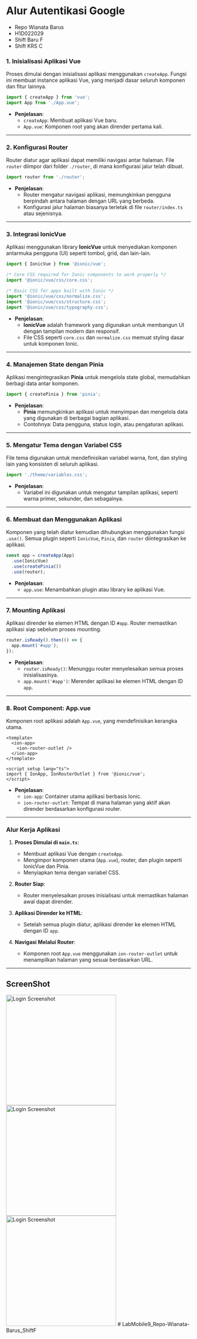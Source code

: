 # Alur Autentikasi Google
- Repo Wianata Barus
- H1D022029
- Shift Baru F
- Shift KRS C

### **1. Inisialisasi Aplikasi Vue**  
Proses dimulai dengan inisialisasi aplikasi menggunakan `createApp`. Fungsi ini membuat instance aplikasi Vue, yang menjadi dasar seluruh komponen dan fitur lainnya. 


```typescript
import { createApp } from 'vue';
import App from './App.vue';
```

- **Penjelasan**:
  - `createApp`: Membuat aplikasi Vue baru.
  - `App.vue`: Komponen root yang akan dirender pertama kali.

---

### **2. Konfigurasi Router**  
Router diatur agar aplikasi dapat memiliki navigasi antar halaman. File `router` diimpor dari folder `./router`, di mana konfigurasi jalur telah dibuat.

```typescript
import router from './router';
```

- **Penjelasan**:
  - Router mengatur navigasi aplikasi, memungkinkan pengguna berpindah antara halaman dengan URL yang berbeda.
  - Konfigurasi jalur halaman biasanya terletak di file `router/index.ts` atau sejenisnya.

---

### **3. Integrasi IonicVue**  
Aplikasi menggunakan library **IonicVue** untuk menyediakan komponen antarmuka pengguna (UI) seperti tombol, grid, dan lain-lain.


```typescript
import { IonicVue } from '@ionic/vue';

/* Core CSS required for Ionic components to work properly */
import '@ionic/vue/css/core.css';

/* Basic CSS for apps built with Ionic */
import '@ionic/vue/css/normalize.css';
import '@ionic/vue/css/structure.css';
import '@ionic/vue/css/typography.css';
```

- **Penjelasan**:
  - **IonicVue** adalah framework yang digunakan untuk membangun UI dengan tampilan modern dan responsif.
  - File CSS seperti `core.css` dan `normalize.css` memuat styling dasar untuk komponen Ionic.

---

### **4. Manajemen State dengan Pinia**  
Aplikasi mengintegrasikan **Pinia** untuk mengelola state global, memudahkan berbagi data antar komponen.


```typescript
import { createPinia } from 'pinia';
```

- **Penjelasan**:
  - **Pinia** memungkinkan aplikasi untuk menyimpan dan mengelola data yang digunakan di berbagai bagian aplikasi.
  - Contohnya: Data pengguna, status login, atau pengaturan aplikasi.

---

### **5. Mengatur Tema dengan Variabel CSS**  
File tema digunakan untuk mendefinisikan variabel warna, font, dan styling lain yang konsisten di seluruh aplikasi.


```typescript
import './theme/variables.css';
```

- **Penjelasan**:
  - Variabel ini digunakan untuk mengatur tampilan aplikasi, seperti warna primer, sekunder, dan sebagainya.

---

### **6. Membuat dan Menggunakan Aplikasi**  
Komponen yang telah diatur kemudian dihubungkan menggunakan fungsi `.use()`. Semua plugin seperti `IonicVue`, `Pinia`, dan `router` diintegrasikan ke aplikasi.

```typescript
const app = createApp(App)
  .use(IonicVue)
  .use(createPinia())
  .use(router);
```

- **Penjelasan**:
  - `app.use`: Menambahkan plugin atau library ke aplikasi Vue.

---

### **7. Mounting Aplikasi**  
Aplikasi dirender ke elemen HTML dengan ID `#app`. Router memastikan aplikasi siap sebelum proses mounting.

```typescript
router.isReady().then(() => {
  app.mount('#app');
});
```

- **Penjelasan**:
  - `router.isReady()`: Menunggu router menyelesaikan semua proses inisialisasinya.
  - `app.mount('#app')`: Merender aplikasi ke elemen HTML dengan ID `app`.

---

### **8. Root Component: App.vue**  
Komponen root aplikasi adalah `App.vue`, yang mendefinisikan kerangka utama.

```vue
<template>
  <ion-app>
    <ion-router-outlet />
  </ion-app>
</template>

<script setup lang="ts">
import { IonApp, IonRouterOutlet } from '@ionic/vue';
</script>
```

- **Penjelasan**:
  - `ion-app`: Container utama aplikasi berbasis Ionic.
  - `ion-router-outlet`: Tempat di mana halaman yang aktif akan dirender berdasarkan konfigurasi router.

---

### **Alur Kerja Aplikasi**
1. **Proses Dimulai di `main.ts`**:
   - Membuat aplikasi Vue dengan `createApp`.
   - Mengimpor komponen utama (`App.vue`), router, dan plugin seperti IonicVue dan Pinia.
   - Menyiapkan tema dengan variabel CSS.
   
2. **Router Siap**:
   - Router menyelesaikan proses inisialisasi untuk memastikan halaman awal dapat dirender.
   
3. **Aplikasi Dirender ke HTML**:
   - Setelah semua plugin diatur, aplikasi dirender ke elemen HTML dengan ID `app`.
   
4. **Navigasi Melalui Router**:
   - Komponen root `App.vue` menggunakan `ion-router-outlet` untuk menampilkan halaman yang sesuai berdasarkan URL.

---

## ScreenShot
<img src="p.png" alt="Login Screenshot" width="300"/>
<img src="home.png" alt="Login Screenshot" width="300"/>
<img src="profil.png" alt="Login Screenshot" width="300"/>
# LabMobile9_Repo-Wianata-Barus_ShiftF
